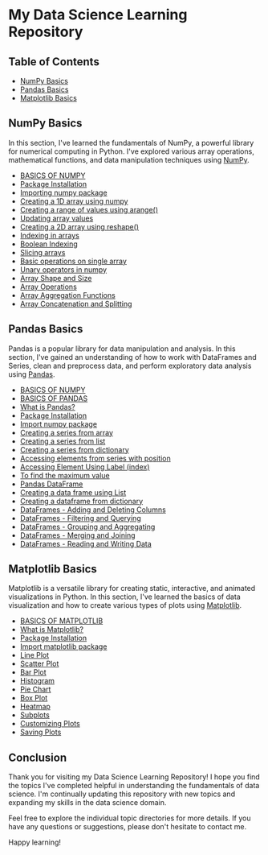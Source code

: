 # My Data Science Learning Repository

## Table of Contents
- [NumPy Basics](#numpy-basics)
- [Pandas Basics](#pandas-basics)
- [Matplotlib Basics](#matplotlib-basics)

## NumPy Basics <a name="numpy-basics"></a>

In this section, I've learned the fundamentals of NumPy, a powerful library for numerical computing in Python. I've explored various array operations, mathematical functions, and data manipulation techniques using [NumPy](https://github.com/BarathkumarJK/Learn-Data-Science/blob/main/2.%20numpy.md).

- [BASICS OF NUMPY](https://github.com/BarathkumarJK/Learn-Data-Science/blob/main/2.%20numpy.md#basics-of-numpy)
- [Package Installation](https://github.com/BarathkumarJK/Learn-Data-Science/blob/main/2.%20numpy.md#package-installation)
- [Importing numpy package](https://github.com/BarathkumarJK/Learn-Data-Science/blob/main/2.%20numpy.md#importing-numpy-package)
- [Creating a 1D array using numpy](https://github.com/BarathkumarJK/Learn-Data-Science/blob/main/2.%20numpy.md#creating-a-1d-array-using-numpy)
- [Creating a range of values using arange()](https://github.com/BarathkumarJK/Learn-Data-Science/blob/main/2.%20numpy.md#creating-a-range-of-values-using-arange)
- [Updating array values](https://github.com/BarathkumarJK/Learn-Data-Science/blob/main/2.%20numpy.md#updating-array-values)
- [Creating a 2D array using reshape()](https://github.com/BarathkumarJK/Learn-Data-Science/blob/main/2.%20numpy.md#creating-a-2d-array-using-reshape)
- [Indexing in arrays](https://github.com/BarathkumarJK/Learn-Data-Science/blob/main/2.%20numpy.md#indexing-in-arrays)
- [Boolean Indexing](https://github.com/BarathkumarJK/Learn-Data-Science/blob/main/2.%20numpy.md#boolean-indexing)
- [Slicing arrays](https://github.com/BarathkumarJK/Learn-Data-Science/blob/main/2.%20numpy.md#slicing-arrays)
- [Basic operations on single array](https://github.com/BarathkumarJK/Learn-Data-Science/blob/main/2.%20numpy.md#basic-operations-on-single-array)
- [Unary operators in numpy](https://github.com/BarathkumarJK/Learn-Data-Science/blob/main/2.%20numpy.md#unary-operators-in-numpy)
- [Array Shape and Size](https://github.com/BarathkumarJK/Learn-Data-Science/blob/main/2.%20numpy.md#array-shape-and-size)
- [Array Operations](https://github.com/BarathkumarJK/Learn-Data-Science/blob/main/2.%20numpy.md#array-operations)
- [Array Aggregation Functions](https://github.com/BarathkumarJK/Learn-Data-Science/blob/main/2.%20numpy.md#array-aggregation-functions)
- [Array Concatenation and Splitting](https://github.com/BarathkumarJK/Learn-Data-Science/blob/main/2.%20numpy.md#array-concatenation-and-splitting)

## Pandas Basics <a name="pandas-basics"></a>

Pandas is a popular library for data manipulation and analysis. In this section, I've gained an understanding of how to work with DataFrames and Series, clean and preprocess data, and perform exploratory data analysis using [Pandas](https://github.com/BarathkumarJK/Learn-Data-Science/blob/main/1.%20pandas.md).

- [BASICS OF NUMPY](https://github.com/BarathkumarJK/Learn-Data-Science/blob/main/1.%20pandas.md#basics-of-numpy)
- [BASICS OF PANDAS](https://github.com/BarathkumarJK/Learn-Data-Science/blob/main/1.%20pandas.md#basics-of-pandas)
- [What is Pandas?](https://github.com/BarathkumarJK/Learn-Data-Science/blob/main/1.%20pandas.md#what-is-pandas)
- [Package Installation](https://github.com/BarathkumarJK/Learn-Data-Science/blob/main/1.%20pandas.md#package-installation)
- [Import numpy package](https://github.com/BarathkumarJK/Learn-Data-Science/blob/main/1.%20pandas.md#import-numpy-package)
- [Creating a series from array](https://github.com/BarathkumarJK/Learn-Data-Science/blob/main/1.%20pandas.md#creating-a-series-from-array)
- [Creating a series from list](https://github.com/BarathkumarJK/Learn-Data-Science/blob/main/1.%20pandas.md#creating-a-series-from-list)
- [Creating a series from dictionary](https://github.com/BarathkumarJK/Learn-Data-Science/blob/main/1.%20pandas.md#creating-a-series-from-dictionary)
- [Accessing elements from series with position](https://github.com/BarathkumarJK/Learn-Data-Science/blob/main/1.%20pandas.md#accessing-elements-from-series-with-position)
- [Accessing Element Using Label (index)](https://github.com/BarathkumarJK/Learn-Data-Science/blob/main/1.%20pandas.md#accessing-element-using-label-index)
- [To find the maximum value](https://github.com/BarathkumarJK/Learn-Data-Science/blob/main/1.%20pandas.md#to-find-maximum-value)
- [Pandas DataFrame](https://github.com/BarathkumarJK/Learn-Data-Science/blob/main/1.%20pandas.md#pandas-dataframe)
- [Creating a data frame using List](https://github.com/BarathkumarJK/Learn-Data-Science/blob/main/1.%20pandas.md#creating-a-data-frame-using-list)
- [Creating a dataframe from dictionary](https://github.com/BarathkumarJK/Learn-Data-Science/blob/main/1.%20pandas.md#creating-a-dataframe-from-dictionary)
- [DataFrames - Adding and Deleting Columns](https://github.com/BarathkumarJK/Learn-Data-Science/blob/main/1.%20pandas.md#dataframes-adding-and-deleting-columns)
- [DataFrames - Filtering and Querying](https://github.com/BarathkumarJK/Learn-Data-Science/blob/main/1.%20pandas.md#dataframes-filtering-and-querying)
- [DataFrames - Grouping and Aggregating](https://github.com/BarathkumarJK/Learn-Data-Science/blob/main/1.%20pandas.md#dataframes-grouping-and-aggregating)
- [DataFrames - Merging and Joining](https://github.com/BarathkumarJK/Learn-Data-Science/blob/main/1.%20pandas.md#dataframes-merging-and-joining)
- [DataFrames - Reading and Writing Data](https://github.com/BarathkumarJK/Learn-Data-Science/blob/main/1.%20pandas.md#dataframes-reading-and-writing-data)

## Matplotlib Basics <a name="matplotlib-basics"></a>

Matplotlib is a versatile library for creating static, interactive, and animated visualizations in Python. In this section, I've learned the basics of data visualization and how to create various types of plots using [Matplotlib](https://github.com/BarathkumarJK/Learn-Data-Science/blob/main/3.%20matplotlib.md).

- [BASICS OF MATPLOTLIB](https://github.com/BarathkumarJK/Learn-Data-Science/blob/main/3.%20matplotlib.md#basics-of-matplotlib)
 - [What is Matplotlib?](https://github.com/BarathkumarJK/Learn-Data-Science/blob/main/3.%20matplotlib.md#what-is-matplotlib)
  - [Package Installation](https://github.com/BarathkumarJK/Learn-Data-Science/blob/main/3.%20matplotlib.md#package-installation)
  - [Import matplotlib package](https://github.com/BarathkumarJK/Learn-Data-Science/blob/main/3.%20matplotlib.md#import-matplotlib-package)
  - [Line Plot](https://github.com/BarathkumarJK/Learn-Data-Science/blob/main/3.%20matplotlib.md#line-plot)
  - [Scatter Plot](https://github.com/BarathkumarJK/Learn-Data-Science/blob/main/3.%20matplotlib.md#scatter-plot)
  - [Bar Plot](https://github.com/BarathkumarJK/Learn-Data-Science/blob/main/3.%20matplotlib.md#bar-plot)
  - [Histogram](https://github.com/BarathkumarJK/Learn-Data-Science/blob/main/3.%20matplotlib.md#histogram)
  - [Pie Chart](https://github.com/BarathkumarJK/Learn-Data-Science/blob/main/3.%20matplotlib.md#pie-chart)
  - [Box Plot](https://github.com/BarathkumarJK/Learn-Data-Science/blob/main/3.%20matplotlib.md#box-plot)
  - [Heatmap](https://github.com/BarathkumarJK/Learn-Data-Science/blob/main/3.%20matplotlib.md#heatmap)
  - [Subplots](https://github.com/BarathkumarJK/Learn-Data-Science/blob/main/3.%20matplotlib.md#subplots)
  - [Customizing Plots](https://github.com/BarathkumarJK/Learn-Data-Science/blob/main/3.%20matplotlib.md#customizing-plots)
  - [Saving Plots](https://github.com/BarathkumarJK/Learn-Data-Science/blob/main/3.%20matplotlib.md#saving-plots)

## Conclusion

Thank you for visiting my Data Science Learning Repository! I hope you find the topics I've completed helpful in understanding the fundamentals of data science. I'm continually updating this repository with new topics and expanding my skills in the data science domain.

Feel free to explore the individual topic directories for more details. If you have any questions or suggestions, please don't hesitate to contact me.

Happy learning!

[//]: # (Add your contact information or social media links here if you'd like to share them.)
